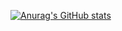 [![Anurag's GitHub stats](https://github-readme-stats.vercel.app/api?username=grodrigues-dev)](https://github.com/anuraghazra/github-readme-stats)

<!--
**grodrigues-dev/grodrigues-dev** is a ✨ _special_ ✨ repository because its `README.md` (this file) appears on your GitHub profile.

Here are some ideas to get you started:

- 🔭 I’m currently working on ...
- 🌱 I’m currently learning ...
- 👯 I’m looking to collaborate on ...
- 🤔 I’m looking for help with ...
- 💬 Ask me about ...
- 📫 How to reach me: ...
- 😄 Pronouns: ...
- ⚡ Fun fact: ...
-->
